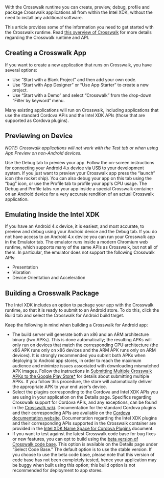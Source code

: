 With the Crosswalk runtime you can create, preview, debug, profile and package Crosswalk applications all from within the Intel XDK, without the need to install any additional software.

This article provides some of the information you need to get started with the Crosswalk runtime. Read [this overview of Crosswalk](http://software.intel.com/en-us/html5/xdkdocs#496374) for more details regarding the Crosswalk runtime and API.

## Creating a Crosswalk App

If you want to create a new application that runs on Crosswalk, you have several options:

- Use “Start with a Blank Project” and then add your own code.
- Use “Start with App Designer” or “Use App Starter” to create a new project.
- Use “Start with a Demo” and select “Crosswalk” from the drop-down “Filter by keyword” menu.

Many existing applications will run on Crosswalk, including applications that use the standard Cordova APIs and the Intel XDK APIs (those that are supported as Cordova plugins).

## Previewing on Device

_NOTE: Crosswalk applications will not work with the Test tab or when using App Preview on non-Android devices._

Use the Debug tab to preview your app. Follow the on-screen instructions for connecting your Android 4.x device via USB to your development system. If you just want to preview your Crosswalk app press the “launch” icon (the rocket ship). You can also debug your app on this tab using the “bug” icon, or use the Profile tab to profile your app's CPU usage. The Debug and Profile tabs run your app inside a special Crosswalk container on an Android device for a very accurate rendition of an actual Crosswalk application.

## Emulating Inside the Intel XDK

If you have an Android 4.x device, it is easiest, and most accurate, to preview and debug using your Android device and the Debug tab. If you do not have access to an Android 4.x device you can run your Crosswalk app in the Emulator tab. The emulator runs inside a modern Chromium web runtime, which supports many of the same APIs as Crosswalk, but not all of them. In particular, the emulator does not support the following Crosswalk APIs:

- Presentation
- Vibration
- Device Orientation and Acceleration

<div class="pullquote pullquote--center" data-pullquote="Intel XDK includes an option to package your app with the Crosswalk runtime, ready to submit to an Android store"></div>


## Building a Crosswalk Package

The Intel XDK includes an option to package your app with the Crosswalk runtime, so that it is ready to submit to an Android store. To do this, click the Build tab and select the Crosswalk for Android build target.

Keep the following in mind when building a Crosswalk for Android app:

- The build server will generate both an x86 and an ARM architecture binary (two APKs). This is done automatically; the resulting APKs will only run on devices that match the corresponding CPU architecture (the x86 APK runs only on x86 devices and the ARM APK runs only on ARM devices). It is strongly recommended you submit both APKs when deploying to Android app stores, in order to reach the maximum audience and minimize issues associated with downloading mismatched APK images. Follow the instructions in [Submitting Multiple Crosswalk APKs to the Google Play Store*](https://software.intel.com/en-us/html5/articles/submitting-multiple-crosswalk-apk-to-google-play-store) for details about submitting multiple APKs. If you follow this procedure, the store will automatically deliver the appropriate APK to your end user's device.
- Select the plugins corresponding to the Cordova and Intel XDK APIs you are using in your application on the Details page. Specifics regarding Crosswalk support for Cordova APIs, and any exceptions, can be found in the [Crosswalk wiki](https://crosswalk-project.org/#wiki/Plugins-List-@-3.3.0-Supported-by-Crosswalk-Cordova-Android). Documentation for the standard Cordova plugins and their corresponding APIs are available on the [Cordova documentation website](http://cordova.apache.org/docs/en/3.3.0/index.html). Documentation regarding the Intel XDK plugins and their corresponding APIs supported in the Crosswalk container are provided in the [Intel XDK Name Space for Cordova Plugins](http://software.intel.com/en-us/html5/articles/intel-xdk-api-cordova-plugin-methods-properties-events) document.
- If you want to test against the latest Crosswalk code base for bug fixes or new features, you can opt to build using the [beta version of Crosswalk code base](https://crosswalk-project.org/#documentation/downloads). This option is available on the Details page under “Select Code Base.” The default option is to use the stable version. If you choose to use the beta code base, please note that this version of code base has not been completely tested, hence your application may be buggy when built using this option; this build option is not recommended for deployment to app stores.
